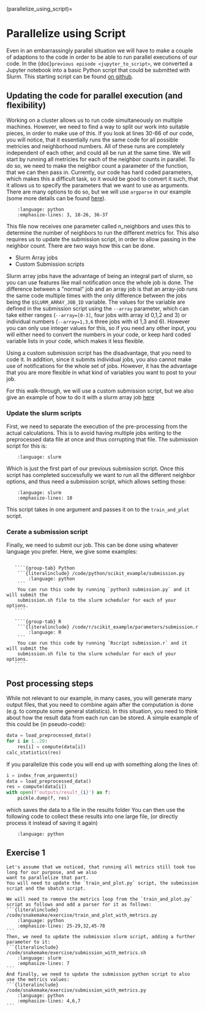 (parallelize_using_script)=

# Parallelize using Script

Even in an embarrassingly parallel situation we will have to make a couple of adaptions to the code
in order to be able to run parallel executions of our code. In the
{doc}`previous episode <jupyter_to_script>`, we converted a Jupyter
notebook into a basic Python script that could be submitted with
Slurm. This starting script can be found [on
github](https://github.com/coderefinery/TTT4HPC_parallel_workflows/blob/main/content/code/python/scikit_example/knn_iris.py).


## Updating the code for parallel execution (and flexibility)

Working on a cluster allows us to run code simultaneously on multiple machines. However, we need to find a way to split
our work into suitable pieces, in order to make use of this. If you look at lines 30-66 of our code,
you will notice, that it essentially runs the same code for all possible metricies and neighborhood numbers.
All of these runs are completely independent of each other, and could all be run at the same time.
We will start by running all metricies for each of the neighbor counts in parallel. To do so, we need to make the neighbor
count a parameter of the function, that we can then pass in.
Currently, our code has hard coded parameters, which makes this a difficult task, so it would be good
to convert it such, that it allows us to specify the parameters that we want to use as arguments.
There are many options to do so, but we will use `argparse` in our example
(some more details can be found [here](https://aaltoscicomp.github.io/python-for-scicomp/scripts/#parsing-command-line-arguments-with-argparse)).

```{literalinclude} /code/python/scikit_example/parameters/train_and_plot.py
    :language: python
    :emphasize-lines: 3, 18-26, 36-37
```

This file now receives one parameter called n_neighbors and uses this to determine the number of neighbors to run the different metrics for.
This also requires us to update the submission script, in order to allow passing in the neighbor count.
There are two ways how this can be done.

- Slurm Array jobs
- Custom Submission scripts

Slurm array jobs have the advantage of being an integral part of slurm, so you can use features like mail
notification once the whole job is done. The difference between a "normal" job and an array job is that
an array-job runs the same code multiple times with the only difference between the jobs being the `$SLURM_ARRAY_JOB_ID`
variable. The values for the variable are defined in the submission script using the `--array` parameter, which can take
either ranges (`--array=[0-3]`, four jobs with array id 0,1,2 and 3) or individual numbers (`--array=1,3,6` three jobs with id 1,3 and 6). However you can only use integer values for this, so if you need any other input, you will either need to
convert the numbers in your code, or keep hard coded variable lists in your code, which makes it less flexible.

Using a custom submission script has the disadvantage, that you need to code it. In addition, since it submits individual
jobs, you also cannot make use of notifications for the whole set of jobs. However, it has the advantage that you
are more flexible in what kind of variables you want to post to your job.

For this walk-through, we will use a custom submission script, but we also give an example of how to do it with a
slurm array job [here](array_jobs)

### Update the slurm scripts

First, we need to separate the execution of the pre-processing from the actual calculations.
This is to avoid having multiple jobs writing to the preprocessed data file at once and thus corrupting that file.
The submission script for this is:

```{literalinclude} /code/slurm/scikit_example/submit_preprocess.sh
    :language: slurm
```

Which is just the first part of our previous submission script.
Once this script has completed successfully we want to run all the different neighbor options, and thus need a submission script, which allows setting those:

```{literalinclude} /code/slurm/scikit_example/submission.sh
    :language: slurm
    :emphasize-lines: 10
```

This script takes in one argument and passes it on to the `train_and_plot` script.

### Cerate a submission script

Finally, we need to submit our job. This can be done using whatever language you prefer. Here, we give some examples:

`````{tabs}

   ````{group-tab} Python
    ```{literalinclude} /code/python/scikit_example/submission.py
        :language: python
    ```
    You can run this code by running `python3 submission.py` and it will submit the
    submission.sh file to the slurm scheduler for each of your options.
   ````

   ````{group-tab} R
    ```{literalinclude} /code/r/scikit_example/parameters/submission.r
        :language: R
    ```
    You can run this code by running `Rscript submission.r` and it will submit the
    submission.sh file to the slurm scheduler for each of your options.
   ````
`````

## Post processing steps

While not relevant to our example, in many cases, you will generate many output files, that you need to
combine again after the computation is done (e.g. to compute some general statistics).
In this situation, you need to think about how the result data from each run can be stored.
A simple example of this could be (in pseudo-code):

```python
data = load_preprocessed_data()
for i in 1..20:
    res[i] = compute(data[i])
calc_statistics(res)
```

If you parallelize this code you will end up with something along the lines of:

```python
i = index_from_arguments()
data = load_preprocessed_data()
res = compute(data[i])
with open(f'outputs/result_{i}') as f:
    pickle.dump(f, res)
```

which saves the data to a file in the results folder
You can then use the following code to collect these results into one large file, (or directly process
it instead of saving it again)

```{literalinclude} /code/python/collection.py
    :language: python

```

## Exercise 1

```{exercise} Parallel-1: Add the metrics as a parameter to the submission
Let's assume that we noticed, that running all metrics still took too long for our purpose, and we also
want to parallelize that part.
You will need to update the `train_and_plot.py` script, the submission script and the sbatch script.

```

````{solution} Solution: Parallel-1
We will need to remove the metrics loop from the `train_and_plot.py` script as follows and add a parser for it as follows:
```{literalinclude} /code/snakemake/exercise/train_and_plot_with_metrics.py
    :language: python
    :emphasize-lines: 25-29,32,45-78
```
Then, we need to update the submission slurm script, adding a further parameter to it:
```{literalinclude} /code/snakemake/exercise/submission_with_metrics.sh
    :language: slurm
    :emphasize-lines: 7
```
And finally, we need to update the submission python script to also use the metrics values:
```{literalinclude} /code/snakemake/exercise/submission_with_metrics.py
    :language: python
    :emphasize-lines: 4,6,7
```

````
